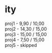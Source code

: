 # ity

proj1 - 9,90 / 10,00  
proj2 - 14,30 / 15,00  
proj3 - 15,00 / 15,00  
proj4 - 7,50 / 15,00  
proj5 - skipped  
